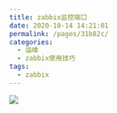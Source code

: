 ```yaml
---
title: zabbix监控端口
date: 2020-10-14 14:21:01
permalink: /pages/31b82c/
categories:
  - 运维
  - zabbix使用技巧
tags:
  - zabbix
---
```

![](https://cdn.jsdelivr.net/gh/summerking1/image@main/65.png)